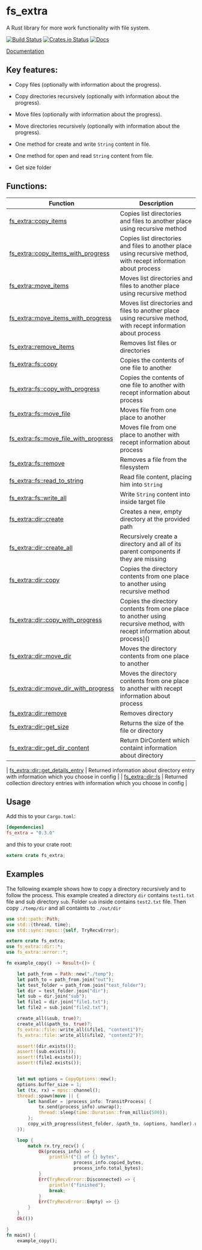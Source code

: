 # fs_extra

A Rust library for more work functionality with file system.

[![Build Status](https://travis-ci.org/webdesus/fs_extra.svg)](https://travis-ci.org/webdesus/fs_extra)
[![Crates.io Status](https://img.shields.io/crates/v/fs_extra.svg)](https://crates.io/crates/fs_extra)
[![Docs](https://docs.rs/fs_extra/badge.svg)](https://docs.rs/fs_extra)

[Documentation](https://docs.rs/fs_extra)


## Key features:

* Copy files (optionally with information about the progress).

* Copy directories recursively (optionally with information about the progress).

* Move files (optionally with information about the progress).

* Move directories recursively (optionally with information about the progress).

* One method for create and write `String` content in file.

* One method for open and read `String` content from file.

* Get size folder

## Functions:

| Function | Description |
| ------------- | ------------- |
| [fs_extra::copy_items](https://docs.rs/fs_extra/0.3.0/fs_extra/fn.copy_items.html)  | Copies list directories and files to another place using recursive method |
| [fs_extra::copy_items_with_progress](https://docs.rs/fs_extra/0.3.0/fs_extra/fn.copy_items_with_progress.html)  | Copies list directories and files to another place using recursive method, with recept information about process |
| [fs_extra::move_items](https://docs.rs/fs_extra/0.3.0/fs_extra/fn.move_items.html)  | Moves list directories and files to another place using recursive method |
| [fs_extra::move_items_with_progress](https://docs.rs/fs_extra/0.3.0/fs_extra/fn.move_items_with_progress.html)  | Moves list directories and files to another place using recursive method, with recept information about process |
| [fs_extra::remove_items](https://docs.rs/fs_extra/0.3.0/fs_extra/fn.remove_items.html)  | Removes list files or directories |
| [fs_extra::fs::copy](https://docs.rs/fs_extra/0.3.0/fs_extra/file/fn.copy.html)  | Copies the contents of one file to another |
| [fs_extra::fs::copy_with_progress](https://docs.rs/fs_extra/0.3.0/fs_extra/file/fn.copy_with_progress.html)  | Copies the contents of one file to another with recept information about process  |
| [fs_extra::fs::move_file](https://docs.rs/fs_extra/0.3.0/fs_extra/file/fn.move_file.html)  | Moves file from one place to another  |
| [fs_extra::fs::move_file_with_progress](https://docs.rs/fs_extra/0.3.0/fs_extra/file/fn.move_file_with_progress.html)  | Moves file from one place to another with recept information about process  |
| [fs_extra::fs::remove](https://docs.rs/fs_extra/0.3.0/fs_extra/file/fn.remove.html)  | Removes a file from the filesystem  |
| [fs_extra::fs::read_to_string](https://docs.rs/fs_extra/0.3.0/fs_extra/file/fn.read_to_string.html)  | Read file content, placing him into `String`  |
| [fs_extra::fs::write_all](https://docs.rs/fs_extra/0.3.0/fs_extra/file/fn.write_all.html)  | Write `String` content into inside target file  |
| [fs_extra::dir::create](https://docs.rs/fs_extra/0.3.0/fs_extra/dir/fn.create.html)  | Creates a new, empty directory at the provided path  |
| [fs_extra::dir::create_all](https://docs.rs/fs_extra/0.3.0/fs_extra/dir/fn.create_all.html)  | Recursively create a directory and all of its parent components if they are missing  |
| [fs_extra::dir::copy](https://docs.rs/fs_extra/0.3.0/fs_extra/dir/fn.copy.html)  | Copies the directory contents from one place to another using recursive method  |
| [fs_extra::dir::copy_with_progress](https://docs.rs/fs_extra/0.3.0/fs_extra/dir/fn.copy_with_progress.html)  | Copies the directory contents from one place to another using recursive method, with recept information about process]()  |
| [fs_extra::dir::move_dir](https://docs.rs/fs_extra/0.3.0/fs_extra/dir/fn.move_dir.html)  | Moves the directory contents from one place to another  |
| [fs_extra::dir::move_dir_with_progress](https://docs.rs/fs_extra/0.3.0/fs_extra/dir/fn.move_dir_with_progress.html)  | Moves the directory contents from one place to another with recept information about process  |
| [fs_extra::dir::remove](https://docs.rs/fs_extra/0.3.0/fs_extra/dir/fn.remove.html)  | Removes directory  |
| [fs_extra::dir::get_size](https://docs.rs/fs_extra/0.3.0/fs_extra/dir/fn.get_size.html)  | Returns the size of the file or directory  |
| [fs_extra::dir::get_dir_content](https://docs.rs/fs_extra/0.3.0/fs_extra/dir/fn.get_dir_content.html)  | Return DirContent which containt information about directory  |

| [fs_extra::dir::get_details_entry](https://docs.rs/fs_extra/0.3.0/fs_extra/dir/fn.get_details_entry.html)  | Returned information about directory entry with information which you choose in config  |
| [fs_extra::dir::ls](https://docs.rs/fs_extra/0.3.0/fs_extra/dir/fn.ls.html)  | Returned collection directory entries with information which you choose in config  |

## Usage

Add this to your `Cargo.toml`:
```toml
[dependencies]
fs_extra = "0.3.0"
```
and this to your crate root:
```rust
extern crate fs_extra;
```
## Examples

The following example shows how to copy a directory recursively and to follow the process.
This example created a directory `dir` contains `test1.txt` file and sub directory `sub`. Folder `sub` inside contains `test2.txt` file.
Then copy `./temp/dir` and all containts to `./out/dir`

```rust
use std::path::Path;
use std::{thread, time};
use std::sync::mpsc::{self, TryRecvError};

extern crate fs_extra;
use fs_extra::dir::*;
use fs_extra::error::*;

fn example_copy() -> Result<()> {

    let path_from = Path::new("./temp");
    let path_to = path_from.join("out");
    let test_folder = path_from.join("test_folder");
    let dir = test_folder.join("dir");
    let sub = dir.join("sub");
    let file1 = dir.join("file1.txt");
    let file2 = sub.join("file2.txt");

    create_all(&sub, true)?;
    create_all(&path_to, true)?;
    fs_extra::file::write_all(&file1, "content1")?;
    fs_extra::file::write_all(&file2, "content2")?;

    assert!(dir.exists());
    assert!(sub.exists());
    assert!(file1.exists());
    assert!(file2.exists());


    let mut options = CopyOptions::new();
    options.buffer_size = 1;
    let (tx, rx) = mpsc::channel();
    thread::spawn(move || {
        let handler = |process_info: TransitProcess| {
            tx.send(process_info).unwrap();
            thread::sleep(time::Duration::from_millis(500));
        };
        copy_with_progress(&test_folder, &path_to, &options, handler).unwrap();
    });

    loop {
        match rx.try_recv() {
            Ok(process_info) => {
                println!("{} of {} bytes",
                         process_info.copied_bytes,
                         process_info.total_bytes);
            }
            Err(TryRecvError::Disconnected) => {
                println!("finished");
                break;
            }
            Err(TryRecvError::Empty) => {}
        }
    }
    Ok(())

}
fn main() {
    example_copy();

```

